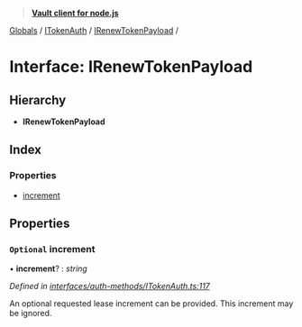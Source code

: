 > **[Vault client for node.js](../README.md)**

[Globals](../globals.md) / [ITokenAuth](../modules/itokenauth.md) / [IRenewTokenPayload](itokenauth.irenewtokenpayload.md) /

# Interface: IRenewTokenPayload

## Hierarchy

* **IRenewTokenPayload**

## Index

### Properties

* [increment](itokenauth.irenewtokenpayload.md#optional-increment)

## Properties

### `Optional` increment

• **increment**? : *string*

*Defined in [interfaces/auth-methods/ITokenAuth.ts:117](https://github.com/theogravity/vault-tacular/blob/68ec17c/src/interfaces/auth-methods/ITokenAuth.ts#L117)*

An optional requested lease increment can be provided. This increment may be ignored.